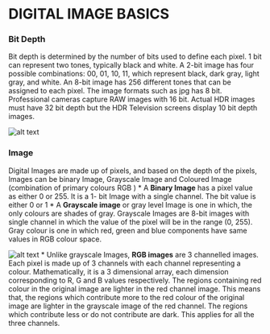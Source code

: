 # DIGITAL IMAGE BASICS

### Bit Depth 
Bit depth is determined by the number of bits used to define each pixel. 1 bit can represent two tones, typically black and white. A 2-bit image has four possible combinations: 00, 01, 10, 11, which represent black, dark gray, light gray, and white. An 8-bit image has 256 different tones that can be assigned to each pixel. The image formats such as jpg has 8 bit. Professional cameras capture RAW images with 16 bit. Actual HDR images must have 32 bit depth but the HDR Television screens display 10 bit depth  images. 

![alt text](https://2.bp.blogspot.com/-NQPXItfa_Og/VJ_5VBeHv3I/AAAAAAAAAgA/Ct9Ae_UW6E0/s1600/bitdepths_chart_med.jpg)

### Image 
Digital Images are made up of pixels, and based on the depth of the pixels, Images can be binary Image, Grayscale Image and Coloured Image (combination of primary colours RGB )
    * A **Binary Image** has a pixel value as either 0 or 255. It is a 1- bit Image with a single channel. The bit value is either 0 or 1
    * A **Grayscale image** or gray level Image is one in which, the only colours are shades of gray. Grayscale Images are 8-bit images with single channel in which the value of the pixel will be in the range (0, 255). Gray colour is one in which red, green and blue components have same values in RGB colour space. 

![alt text](image.png)
    * Unlike grayscale Images, **RGB images** are 3 channelled images. Each pixel is made up of 3 channels with each channel representing a colour. Mathematically,  it is a 3 dimensional array, each dimension corresponding to R, G and B values respectively. The regions containing red colour in the original image are lighter in the red channel image. This means that, the regions which contribute more to the red colour of the original image are lighter in the grayscale image of the red channel. The regions which contribute less or do not contribute are dark. This applies for all the three channels.
